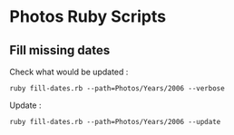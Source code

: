 # Photos Ruby Scripts

## Fill missing dates

Check what would be updated :

    ruby fill-dates.rb --path=Photos/Years/2006 --verbose

Update :

    ruby fill-dates.rb --path=Photos/Years/2006 --update
